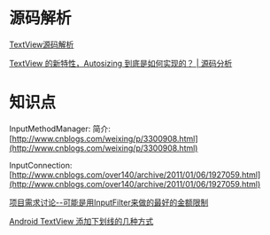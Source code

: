 # 源码解析 #

[TextView源码解析](https://github.com/7heaven/AndroidSdkSourceAnalysis/blob/master/article/textview%E6%BA%90%E7%A2%BC%E8%A7%A3%E6%9E%90.md)

[TextView 的新特性，Autosizing 到底是如何实现的？ | 源码分析](https://juejin.im/post/5a5cbe90518825732d7f9606#heading-4)

# 知识点 #

InputMethodManager:	简介:	[http://www.cnblogs.com/weixing/p/3300908.html](http://www.cnblogs.com/weixing/p/3300908.html)

InputConnection:	[http://www.cnblogs.com/over140/archive/2011/01/06/1927059.html](http://www.cnblogs.com/over140/archive/2011/01/06/1927059.html)

[项目需求讨论--可能是用InputFilter来做的最好的金额限制](https://juejin.im/post/6844903506076254221#heading-5)

[Android TextView 添加下划线的几种方式](https://www.cnblogs.com/popfisher/p/5191242.html)
